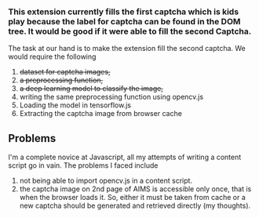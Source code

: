 ### This extension currently fills the first captcha which is kids play because the label for captcha can be found in the DOM tree. It would be good if it were able to fill the second Captcha.

The task at our hand is to make the extension fill the second captcha.
We would require the following

1. ~~dataset for captcha images,~~
2. ~~a preprocessing function,~~
3. ~~a deep learning model to classify the image,~~
4. writing the same preprocessing function using opencv.js
5. Loading the model in tensorflow.js
6. Extracting the captcha image from browser cache

Problems
--------

I'm a complete novice at Javascript, all my attempts of writing a content script go in vain. The problems I faced include 

1. not being able to import opencv.js in a content script.
2. the captcha image on 2nd page of AIMS is accessible only once, that is when the browser loads it. So, either it must be taken from cache or a new captcha should be generated and retrieved directly (my thoughts).

